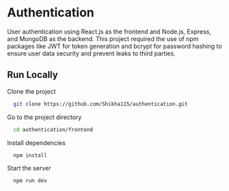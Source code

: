 
# Authentication

User authentication using React.js as the frontend and Node.js, Express, and MongoDB as the backend. This project required the use of npm packages like JWT for token generation and bcrypt for password hashing to ensure user data security and prevent leaks to third parties.

## Run Locally

Clone the project

```bash
  git clone https://github.com/Shikha115/authentication.git
```

Go to the project directory

```bash
  cd authentication/frontend
```

Install dependencies

```bash
  npm install
```

Start the server

```bash
  npm run dev
```

